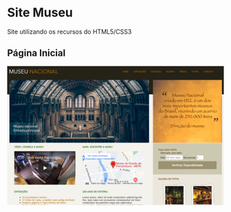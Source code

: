 # Site Museu

Site utilizando os recursos do HTML5/CSS3

## Página Inicial

![](Prints/Tela_inicial.png)
